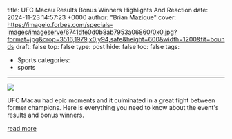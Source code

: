 title: UFC Macau Results Bonus Winners Highlights And Reaction
date: 2024-11-23 14:57:23 +0000
author: "Brian Mazique"
cover: https://imageio.forbes.com/specials-images/imageserve/6741dfe0d0b8ab7953a06860/0x0.jpg?format=jpg&crop=3516,1979,x0,y94,safe&height=600&width=1200&fit=bounds
draft: false
top: false
type: post
hide: false
toc: false
tags:
  - Sports
categories:
  - sports
---

![](https://imageio.forbes.com/specials-images/imageserve/6741dfe0d0b8ab7953a06860/0x0.jpg?format=jpg&crop=3516,1979,x0,y94,safe&height=600&width=1200&fit=bounds)

UFC Macau had epic moments and it culminated in a great fight between former champions. Here is everything you need to know about the event's results and bonus winners.

[read more](https://www.forbes.com/sites/brianmazique/2024/11/23/ufc-macau-results-bonus-winners-highlights-and-reaction/)
